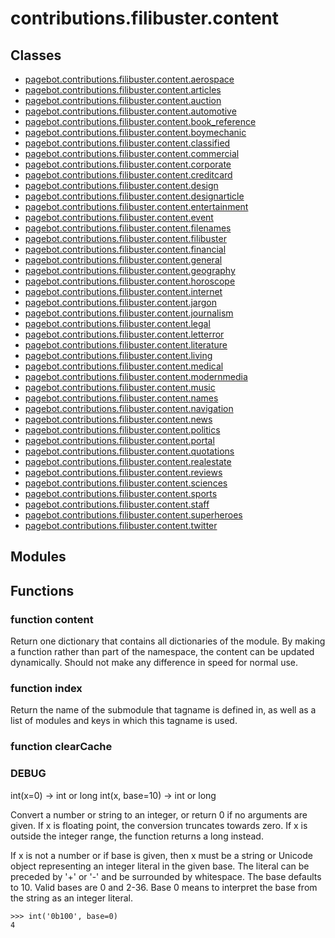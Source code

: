 # contributions.filibuster.content

## Classes

* [pagebot.contributions.filibuster.content.aerospace](aerospace)
* [pagebot.contributions.filibuster.content.articles](articles)
* [pagebot.contributions.filibuster.content.auction](auction)
* [pagebot.contributions.filibuster.content.automotive](automotive)
* [pagebot.contributions.filibuster.content.book_reference](book_reference)
* [pagebot.contributions.filibuster.content.boymechanic](boymechanic)
* [pagebot.contributions.filibuster.content.classified](classified)
* [pagebot.contributions.filibuster.content.commercial](commercial)
* [pagebot.contributions.filibuster.content.corporate](corporate)
* [pagebot.contributions.filibuster.content.creditcard](creditcard)
* [pagebot.contributions.filibuster.content.design](design)
* [pagebot.contributions.filibuster.content.designarticle](designarticle)
* [pagebot.contributions.filibuster.content.entertainment](entertainment)
* [pagebot.contributions.filibuster.content.event](event)
* [pagebot.contributions.filibuster.content.filenames](filenames)
* [pagebot.contributions.filibuster.content.filibuster](filibuster)
* [pagebot.contributions.filibuster.content.financial](financial)
* [pagebot.contributions.filibuster.content.general](general)
* [pagebot.contributions.filibuster.content.geography](geography)
* [pagebot.contributions.filibuster.content.horoscope](horoscope)
* [pagebot.contributions.filibuster.content.internet](internet)
* [pagebot.contributions.filibuster.content.jargon](jargon)
* [pagebot.contributions.filibuster.content.journalism](journalism)
* [pagebot.contributions.filibuster.content.legal](legal)
* [pagebot.contributions.filibuster.content.letterror](letterror)
* [pagebot.contributions.filibuster.content.literature](literature)
* [pagebot.contributions.filibuster.content.living](living)
* [pagebot.contributions.filibuster.content.medical](medical)
* [pagebot.contributions.filibuster.content.modernmedia](modernmedia)
* [pagebot.contributions.filibuster.content.music](music)
* [pagebot.contributions.filibuster.content.names](names)
* [pagebot.contributions.filibuster.content.navigation](navigation)
* [pagebot.contributions.filibuster.content.news](news)
* [pagebot.contributions.filibuster.content.politics](politics)
* [pagebot.contributions.filibuster.content.portal](portal)
* [pagebot.contributions.filibuster.content.quotations](quotations)
* [pagebot.contributions.filibuster.content.realestate](realestate)
* [pagebot.contributions.filibuster.content.reviews](reviews)
* [pagebot.contributions.filibuster.content.sciences](sciences)
* [pagebot.contributions.filibuster.content.sports](sports)
* [pagebot.contributions.filibuster.content.staff](staff)
* [pagebot.contributions.filibuster.content.superheroes](superheroes)
* [pagebot.contributions.filibuster.content.twitter](twitter)

## Modules


## Functions

### function content
Return one dictionary that contains all dictionaries of the
module. By making a function rather than part of the namespace,
the content can be updated dynamically. Should not make any
difference in speed for normal use.
### function index
Return the name of the submodule that tagname is defined in,
as well as a list of modules and keys in which this tagname is used.
### function clearCache
### DEBUG
int(x=0) -> int or long
int(x, base=10) -> int or long

Convert a number or string to an integer, or return 0 if no arguments
are given.  If x is floating point, the conversion truncates towards zero.
If x is outside the integer range, the function returns a long instead.

If x is not a number or if base is given, then x must be a string or
Unicode object representing an integer literal in the given base.  The
literal can be preceded by '+' or '-' and be surrounded by whitespace.
The base defaults to 10.  Valid bases are 0 and 2-36.  Base 0 means to
interpret the base from the string as an integer literal.

    >>> int('0b100', base=0)
    4
